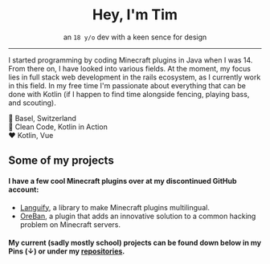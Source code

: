 <h1 align="center">Hey, I'm Tim</h1>
<p align="center">an <code>18 y/o</code> dev with a keen sence for design</p>

---

I started programming by coding Minecraft plugins in Java when I was 14. From there on, I have looked into various fields. At the moment, my focus lies in full stack web development in the rails ecosystem, as I currently work in this field. In my free time I'm passionate about everything that can be done with Kotlin (if I happen to find time alongside fencing, playing bass, and scouting).


📍 Basel, Switzerland<br>
📖 Clean Code, Kotlin in Action<br>
❤️ Kotlin, Vue

## Some of my projects
#### I have a few cool Minecraft plugins over at my discontinued GitHub account:
- [Languify](https://github.com/Hekates/Languify), a library to make Minecraft plugins multilingual.
- [OreBan](https://github.com/Hekates/OreBan), a plugin that adds an innovative solution to a common hacking problem on Minecraft servers.

#### My current (sadly mostly school) projects can be found down below in my Pins (↓) or under my [repositories](https://github.com/timlandolt?tab=repositories).
